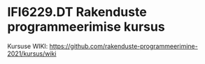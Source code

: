 # IFI6229.DT Rakenduste programmeerimise kursus

Kursuse WIKI: https://github.com/rakenduste-programmeerimine-2021/kursus/wiki
